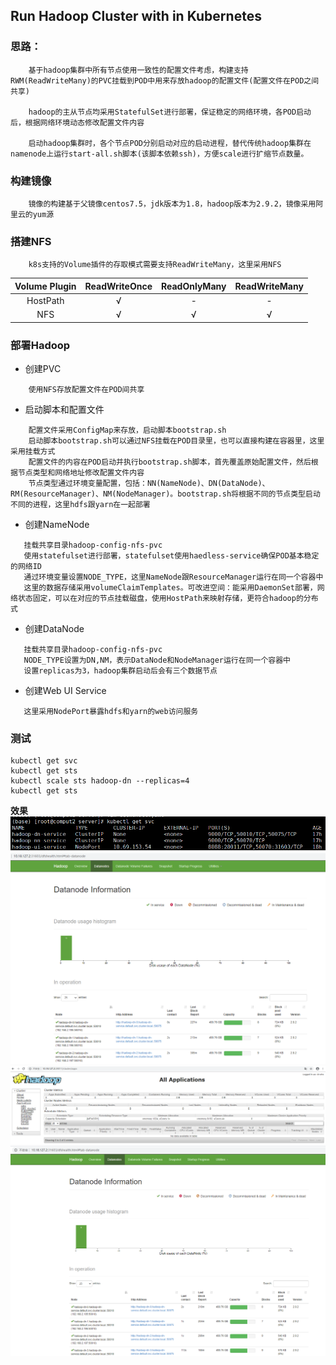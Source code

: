 ## Run Hadoop Cluster with in Kubernetes


### 思路：
```
    基于hadoop集群中所有节点使用一致性的配置文件考虑，构建支持RWM(ReadWriteMany)的PVC挂载到POD中用来存放hadoop的配置文件(配置文件在POD之间共享)

    hadoop的主从节点均采用StatefulSet进行部署，保证稳定的网络环境，各POD启动后，根据网络环境动态修改配置文件内容

    启动hadoop集群时，各个节点POD分别启动对应的启动进程，替代传统hadoop集群在namenode上运行start-all.sh脚本(该脚本依赖ssh)，方便scale进行扩缩节点数量。

```

### 构建镜像
```
    镜像的构建基于父镜像centos7.5，jdk版本为1.8，hadoop版本为2.9.2，镜像采用阿里云的yum源
```
### 搭建NFS
```
    k8s支持的Volume插件的存取模式需要支持ReadWriteMany，这里采用NFS
```

| Volume Plugin | ReadWriteOnce | ReadOnlyMany | ReadWriteMany |
| :-----------: | :-----------: | :----------: | :-----------: |
|   HostPath    |       √       |      -       |       -       |
|      NFS      |       √       |      √       |       √       |

### 部署Hadoop
- 创建PVC

```
    使用NFS存放配置文件在POD间共享
```
- 启动脚本和配置文件
```
    配置文件采用ConfigMap来存放，启动脚本bootstrap.sh
    启动脚本bootstrap.sh可以通过NFS挂载在POD目录里，也可以直接构建在容器里，这里采用挂载方式
    配置文件的内容在POD启动并执行bootstrap.sh脚本，首先覆盖原始配置文件，然后根据节点类型和网络地址修改配置文件内容
    节点类型通过环境变量配置，包括：NN(NameNode)、DN(DataNode)、RM(ResourceManager)、NM(NodeManager)。bootstrap.sh将根据不同的节点类型启动不同的进程，这里hdfs跟yarn在一起部署
```
- 创建NameNode
```
   挂载共享目录hadoop-config-nfs-pvc
   使用statefulset进行部署，statefulset使用haedless-service确保POD基本稳定的网络ID
   通过环境变量设置NODE_TYPE，这里NameNode跟ResourceManager运行在同一个容器中
   这里的数据存储采用volumeClaimTemplates。可改进空间：能采用DaemonSet部署，网络状态固定，可以在对应的节点挂载磁盘，使用HostPath来映射存储，更符合hadoop的分布式
```
- 创建DataNode
```
   挂载共享目录hadoop-config-nfs-pvc
   NODE_TYPE设置为DN,NM，表示DataNode和NodeManager运行在同一个容器中
   设置replicas为3，hadoop集群启动后会有三个数据节点
```
- 创建Web UI Service
```
   这里采用NodePort暴露hdfs和yarn的web访问服务
```
### 测试
```shell
kubectl get svc
kubectl get sts
kubectl scale sts hadoop-dn --replicas=4
kubectl get sts
```
**效果**
![alt tag](https://raw.githubusercontent.com/wangzy0327/hadoop-cluster-k8s/master/output1.png)
![alt tag](https://raw.githubusercontent.com/wangzy0327/hadoop-cluster-k8s/master/output2.png)
![alt tag](https://raw.githubusercontent.com/wangzy0327/hadoop-cluster-k8s/master/output3.png)
![alt tag](https://raw.githubusercontent.com/wangzy0327/hadoop-cluster-k8s/master/output4.png)